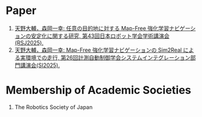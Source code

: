 # Paper
1. [天野大輔，森岡一幸: 任意の目的地に対する Map-Free 強化学習ナビゲーションの安定化に関する研究, 第43回日本ロボット学会学術講演会 (RSJ2025).]()
2. [天野大輔，森岡一幸: Map-Free 強化学習ナビゲーションの Sim2Real による実環境での走行, 第26回計測自動制御学会システムインテグレーション部門講演会(SI2025).]()

# Membership of Academic Societies
1. The Robotics Society of Japan
